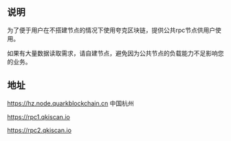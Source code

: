 ## 说明
为了便于用户在不搭建节点的情况下使用夸克区块链，提供公共rpc节点供用户使用。

如果有大量数据读取需求，请自建节点，避免因为公共节点的负载能力不足影响您的业务。

## 地址

https://hz.node.quarkblockchain.cn  中国杭州

https://rpc1.qkiscan.io

https://rpc2.qkiscan.io